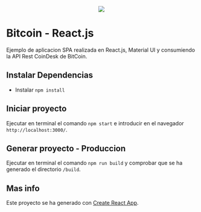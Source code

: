 <p align="center">
  <a href="https://www.buymeacoffee.com/cmurestudillos"><img src="https://img.buymeacoffee.com/button-api/?text=Buy me a coffee&emoji=&slug=cmurestudillos&button_colour=FFDD00&font_colour=000000&font_family=Cookie&outline_colour=000000&coffee_colour=ffffff"></a>
</p>

# Bitcoin - React.js

Ejemplo de aplicacion SPA realizada en React.js, Material UI y consumiendo la API Rest CoinDesk de BitCoin.

## Instalar Dependencias
- Instalar `npm install`


## Iniciar proyecto
Ejecutar en terminal el comando `npm start` e introducir en el navegador `http://localhost:3000/`.

## Generar proyecto - Produccion
Ejecutar en terminal el comando `npm run build` y comprobar que se ha generado el directorio `/build`. 


## Mas info
Este proyecto se ha generado con [Create React App](https://github.com/facebook/create-react-app).
